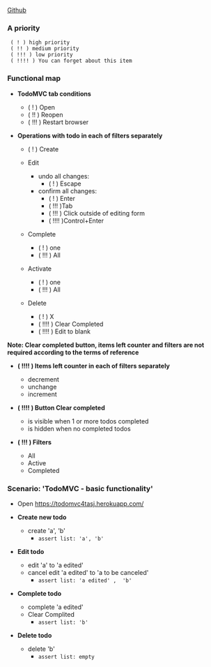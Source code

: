 [Github](https://github.com/fkthereality/codarium/blob/ToDoMVC/todoMVC-test-plan.md)
### A priority ###
     ( ! ) high priority
     ( !! ) medium priority
     ( !!! ) low priority
     ( !!!! ) You can forget about this item

### Functional map ###
* **TodoMVC tab conditions**
    - ( ! ) Open
    - ( !! ) Reopen
    - ( !!! ) Restart browser

* **Operations with todo in each of filters separately**
    - ( ! ) Create 
    - Edit 
      - undo all changes:    
          -  ( ! ) Escape 
      - confirm all changes:
          -  ( ! ) Enter      
          -  ( !!! )Tab
          -  ( !!! ) Click outside of editing form           
          -  ( !!!! )Control+Enter



    - Complete 
      - ( ! ) one 
      - ( !!! ) All

    - Activate  
      - ( ! ) one 
      - ( !!! ) All

    - Delete 
       - ( ! ) X 
       - ( !!!! ) Clear Completed
       - ( !!!! ) Edit to blank


**Note: Clear completed button, items left counter and filters are not required according to the terms of reference**
* **( !!!! ) Items left counter in each of filters separately**
  
    - decrement
    - unchange
    - increment

* **( !!!! ) Button Clear completed**
    - is visible when  1 or more todos completed
    - is hidden when no completed todos
    
* **( !!! ) Filters**
    - All
    - Active
    - Completed  
  
  
### Scenario: 'TodoMVC - basic functionality' ###

* Open https://todomvc4tasj.herokuapp.com/

 * **Create new todo** 
   * create 'a', 'b'
     + `assert list: 'a', 'b'`
     
 * **Edit todo** 
   * edit 'a' to 'a edited'
   * cancel edit 'a edited' to 'a to be canceled' 
     + `assert list: 'a edited' ,  'b'`
     
* **Complete todo** 
  * complete 'a edited'
  * Clear Complited 
      + `assert list: 'b'`
      
* **Delete todo** 
  * delete 'b'
       + `assert list: empty` 
